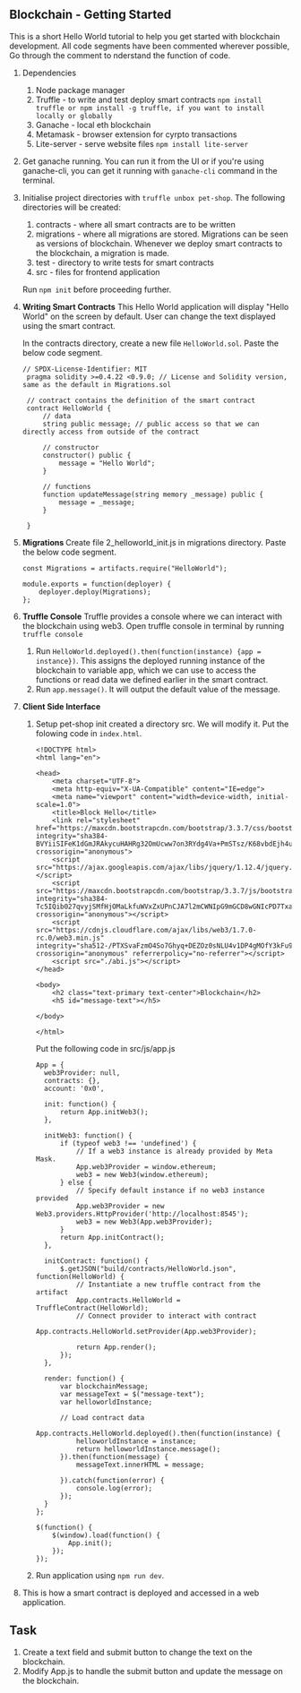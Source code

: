 ## Blockchain - Getting Started

This is a short Hello World tutorial to help you get started with blockchain development. All code segments have been commented wherever possible, Go through the comment to nderstand the function of code.

1. Dependencies
   1. Node package manager
   2. Truffle - to write and test deploy smart contracts
        `npm install truffle or npm install -g truffle, if you want to install locally or globally`
   3. Ganache - local eth blockchain
   4. Metamask - browser extension for cyrpto transactions
   5. Lite-server - serve website files `npm install lite-server`

2. Get ganache running. You can run it from the UI or if you're using ganache-cli, you can get it running with `ganache-cli` command in the terminal.

3. Initialise project directories with `truffle unbox pet-shop`. The following directories will be created:
   1. contracts - where all smart contracts are to be written
   2. migrations - where all migrations are stored. Migrations can be seen as versions of blockchain. Whenever we deploy smart contracts to the blockchain, a migration is made.
   3. test - directory to write tests for smart contracts
   4. src - files for frontend application

   Run `npm init` before proceeding further.

4. <b>Writing Smart Contracts</b>
   This Hello World application will display "Hello World" on the screen by default. User can change the text displayed using the smart contract.

   In the contracts directory, create a new file `HelloWorld.sol`. Paste the below code segment.
   ```
   // SPDX-License-Identifier: MIT
    pragma solidity >=0.4.22 <0.9.0; // License and Solidity version, same as the default in Migrations.sol

    // contract contains the definition of the smart contract
    contract HelloWorld {
        // data
        string public message; // public access so that we can directly access from outside of the contract

        // constructor
        constructor() public {
            message = "Hello World";
        }

        // functions
        function updateMessage(string memory _message) public {
            message = _message;
        }

    }
   ```

5. <b> Migrations </b>
    Create file 2_helloworld_init.js in migrations directory. Paste the below code segment.
    ```
    const Migrations = artifacts.require("HelloWorld");

    module.exports = function(deployer) {
        deployer.deploy(Migrations);
    };
    ```
   
6. <b>Truffle Console</b>
   Truffle provides a console where we can interact with the blockchain using web3. Open truffle console in terminal by running `truffle console`
   1. Run `HelloWorld.deployed().then(function(instance) {app = instance})`. This assigns the deployed running instance of the blockchain to variable app, which we can use to access the functions or read data we defined earlier in the smart contract.
   2. Run `app.message()`. It will output the default value of the message.
   
7. <b>Client Side Interface </b>
   1. Setup
      pet-shop init created a directory src. We will modify it.
      Put the folowing code in `index.html`.
      ```
      <!DOCTYPE html>
      <html lang="en">

      <head>
          <meta charset="UTF-8">
          <meta http-equiv="X-UA-Compatible" content="IE=edge">
          <meta name="viewport" content="width=device-width, initial-scale=1.0">
          <title>Block Hello</title>
          <link rel="stylesheet" href="https://maxcdn.bootstrapcdn.com/bootstrap/3.3.7/css/bootstrap.min.css" integrity="sha384-BVYiiSIFeK1dGmJRAkycuHAHRg32OmUcww7on3RYdg4Va+PmSTsz/K68vbdEjh4u" crossorigin="anonymous">
          <script src="https://ajax.googleapis.com/ajax/libs/jquery/1.12.4/jquery.min.js"></script>
          <script src="https://maxcdn.bootstrapcdn.com/bootstrap/3.3.7/js/bootstrap.min.js" integrity="sha384-Tc5IQib027qvyjSMfHjOMaLkfuWVxZxUPnCJA7l2mCWNIpG9mGCD8wGNIcPD7Txa" crossorigin="anonymous"></script>
          <script src="https://cdnjs.cloudflare.com/ajax/libs/web3/1.7.0-rc.0/web3.min.js" integrity="sha512-/PTXSvaFzmO4So7Ghyq+DEZOz0sNLU4v1DP4gMOfY3kFu9L/IKoqSHZ6lNl3ZoZ7wT20io3vu/U4IchGcGIhfw==" crossorigin="anonymous" referrerpolicy="no-referrer"></script>
          <script src="./abi.js"></script>
      </head>

      <body>
          <h2 class="text-primary text-center">Blockchain</h2>
          <h5 id="message-text"></h5>

      </body>

      </html>
      ```
      
      Put the following code in src/js/app.js
      ```
      App = {
        web3Provider: null,
        contracts: {},
        account: '0x0',

        init: function() {
            return App.initWeb3();
        },

        initWeb3: function() {
            if (typeof web3 !== 'undefined') {
                // If a web3 instance is already provided by Meta Mask.
                App.web3Provider = window.ethereum;
                web3 = new Web3(window.ethereum);
            } else {
                // Specify default instance if no web3 instance provided
                App.web3Provider = new Web3.providers.HttpProvider('http://localhost:8545');
                web3 = new Web3(App.web3Provider);
            }
            return App.initContract();
        },

        initContract: function() {
            $.getJSON("build/contracts/HelloWorld.json", function(HelloWorld) {
                // Instantiate a new truffle contract from the artifact
                App.contracts.HelloWorld = TruffleContract(HelloWorld);
                // Connect provider to interact with contract
                App.contracts.HelloWorld.setProvider(App.web3Provider);

                return App.render();
            });
        },

        render: function() {
            var blockchainMessage;
            var messageText = $("message-text");
            var helloworldInstance;

            // Load contract data
            App.contracts.HelloWorld.deployed().then(function(instance) {
                helloworldInstance = instance;
                return helloworldInstance.message();
            }).then(function(message) {
                messageText.innerHTML = message;

            }).catch(function(error) {
                console.log(error);
            });
        }
      };

      $(function() {
          $(window).load(function() {
              App.init();
          });
      });
      ```
   3. Run application using `npm run dev`.
   
8. This is how a smart contract is deployed and accessed in a web application.


## Task
1. Create a text field and submit button to change the text on the blockchain.
2. Modify App.js to handle the submit button and update the message on the blockchain.